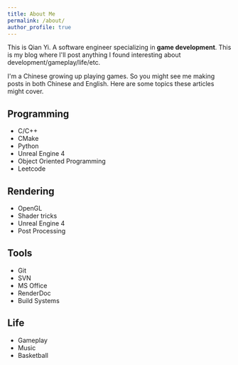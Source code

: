 ```yaml
---
title: About Me
permalink: /about/
author_profile: true
---
```


This is Qian Yi. A software engineer specializing in **game development**.  This is my blog where I'll post anything I found interesting about development/gameplay/life/etc.  

I'm a Chinese growing up playing games. So you might see me making posts in both Chinese and English. Here are some topics these articles might cover.

## Programming
- C/C++  
- CMake
- Python
- Unreal Engine 4
- Object Oriented Programming
- Leetcode

## Rendering
- OpenGL
- Shader tricks
- Unreal Engine 4
- Post Processing

## Tools
- Git
- SVN
- MS Office
- RenderDoc
- Build Systems

## Life
- Gameplay
- Music
- Basketball
